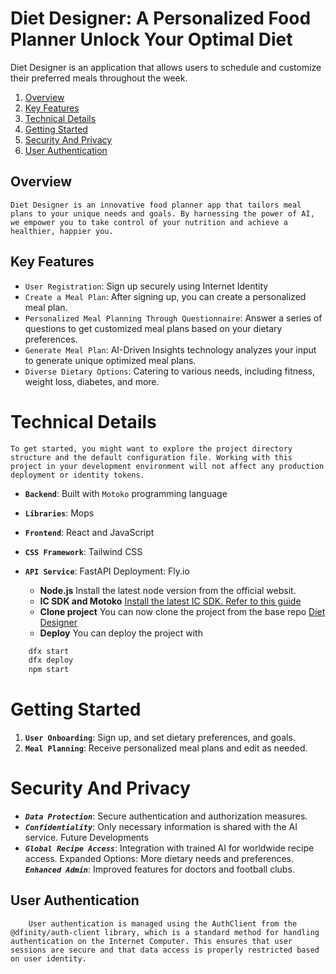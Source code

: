  # Diet Designer: A Personalized Food Planner Unlock Your Optimal Diet

Diet Designer is an application that allows users to schedule and customize their preferred meals throughout the week.

1. [Overview](#overview)
2. [Key Features](#key-features)
3. [Technical Details](#technical-details)
4. [Getting Started](#getting-started)
5. [Security And Privacy](#security-and-rivacy)
6. [User Authentication](#user-authentication)


## Overview

    Diet Designer is an innovative food planner app that tailors meal plans to your unique needs and goals. By harnessing the power of AI, we empower you to take control of your nutrition and achieve a healthier, happier you.

## Key Features
   - `User Registration`: Sign up securely using Internet Identity
   - `Create a Meal Plan`: After signing up, you can create a personalized meal plan.
   - `Personalized Meal Planning Through Questionnaire`: Answer a series of questions to get customized meal plans based on your dietary preferences.
   - `Generate Meal Plan`: AI-Driven Insights technology analyzes your input to generate unique optimized meal plans.
   - `Diverse Dietary Options`: Catering to various needs, including fitness, weight loss, diabetes, and more.
   <!-- - `Caloric Control`: Set your daily caloric intake and receive tailored meal plans.
   - `Mobile Optimization`: Designed for seamless mobile use.
   - `Telegram Integration`: Coming soon for effortless user experience.
   - `Admin Capabilities`: Doctors and football clubs can manage patients' and players' meal plans. -->


# Technical Details
    To get started, you might want to explore the project directory structure and the default configuration file. Working with this project in your development environment will not affect any production deployment or identity tokens.

- **`Backend`**: Built with `Motoko` programming language 
- **`Libraries`**: Mops
- **`Frontend`**: React and JavaScript
- **`CSS Framework`**: Tailwind CSS
- **`API Service`**: FastAPI Deployment: Fly.io

  - **Node.js** Install the latest node version from the official websit.
  - **IC SDK and Motoko** [Install the latest IC SDK. Refer to this guide](https://internetcomputer.org/docs/current/developer-docs/getting-started/install/)
   - **Clone project** You can now clone the project from the base repo [Diet Designer](https://github.com/DietDesigner/Diet_Designer.git/)
  - **Deploy** You can deploy the project with 
```bash
    dfx start
    dfx deploy
    npm start
  ```


# Getting Started


1. **`User Onboarding`**: Sign up, and set dietary preferences, and goals.
2. **`Meal Planning`**: Receive personalized meal plans and edit as needed. 
<!-- 3. **`Admin Features`**: Manage patients' or players' meal plans. -->


# Security And Privacy

   - ***`Data Protection`***: Secure authentication and authorization measures.
   - ***`Confidentiality`***: Only necessary information is shared with the AI service. Future Developments
   - ***`Global Recipe Access`***: Integration with trained AI for worldwide recipe access. Expanded Options: More dietary needs and preferences.
   ***`Enhanced Admin`***: Improved features for doctors and football clubs.

   ## User Authentication

        User authentication is managed using the AuthClient from the @dfinity/auth-client library, which is a standard method for handling authentication on the Internet Computer. This ensures that user sessions are secure and that data access is properly restricted based on user identity.
